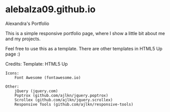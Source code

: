 # alebalza09.github.io
Alexandra's Portfolio

This is a simple responsive portfolio page, where I show a little bit about me and my projects.

Feel free to use this as a template. There are other templates in HTML5 Up page :)

Credits:
    Template:
        HTML5 Up

	Icons:
		Font Awesome (fontawesome.io)

	Other:
		jQuery (jquery.com)
		Poptrox (github.com/ajlkn/jquery.poptrox)
		Scrollex (github.com/ajlkn/jquery.scrollex)
		Responsive Tools (github.com/ajlkn/responsive-tools)
